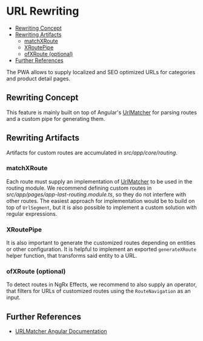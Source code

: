 <!--
kb_concepts
kb_pwa
kb_everyone
kb_sync_latest_only
-->

# URL Rewriting

- [Rewriting Concept](#rewriting-concept)
- [Rewriting Artifacts](#rewriting-artifacts)
  - [matchXRoute](#matchxroute)
  - [XRoutePipe](#xroutepipe)
  - [ofXRoute (optional)](#ofxroute-optional)
- [Further References](#further-references)

The PWA allows to supply localized and SEO optimized URLs for categories and product detail pages.

## Rewriting Concept

This feature is mainly built on top of Angular's [UrlMatcher] for parsing routes and a custom pipe for generating them.

## Rewriting Artifacts

Artifacts for custom routes are accumulated in _src/app/core/routing_.

### matchXRoute

Each route must supply an implementation of [UrlMatcher] to be used in the routing module.
We recommend defining custom routes in _src/app/pages/app-last-routing.module.ts_, so they do not interfere with other routes.
The easiest approach for implementation would be to build on top of `UrlSegment`, but it is also possible to implement a custom solution with regular expressions.

### XRoutePipe

It is also important to generate the customized routes depending on entities or other configuration.
It is helpful to implement an exported `generateXRoute` helper function, that transforms said entity to a URL.

### ofXRoute (optional)

To detect routes in NgRx Effects, we recommend to also supply an operator, that filters for URLs of customized routes using the `RouteNavigation` as an input.

## Further References

- [URLMatcher Angular Documentation][urlmatcher]

[urlmatcher]: https://angular.io/api/router/UrlMatcher
